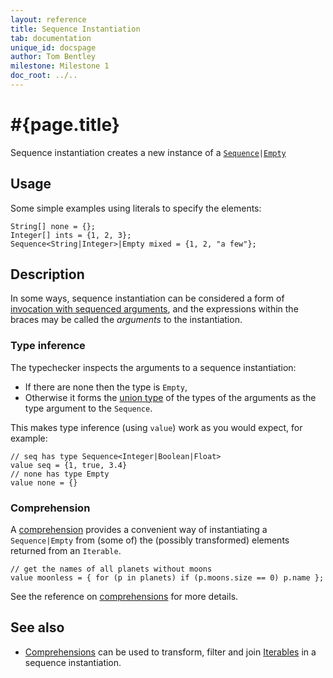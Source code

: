 ```yaml
---
layout: reference
title: Sequence Instantiation
tab: documentation
unique_id: docspage
author: Tom Bentley
milestone: Milestone 1
doc_root: ../..
---
```


# #{page.title}

Sequence instantiation creates a new instance of a 
[`Sequence`](../../structure/type#sequence)`|`[`Empty`](../../structure/type#empty)


## Usage 

Some simple examples using literals to specify the elements:

    String[] none = {};
    Integer[] ints = {1, 2, 3};
    Sequence<String|Integer>|Empty mixed = {1, 2, "a few"};


## Description

In some ways, sequence instantiation can be considered a form of 
[invocation  with sequenced arguments](../invocation#sequenced_arguments), and
the  expressions within the braces may be called the *arguments* to 
the instantiation.

### Type inference

The typechecker inspects the arguments to a sequence 
instantiation:

* If there are none then the type is `Empty`,
* Otherwise it forms the 
  [union type](../../structure/type#union_types) of the types of the 
  arguments as the type argument to the `Sequence`.

This makes type inference (using `value`) work as you would expect,
for example:

    // seq has type Sequence<Integer|Boolean|Float>
    value seq = {1, true, 3.4}
    // none has type Empty
    value none = {}


### Comprehension

A [comprehension](../comprehensions) provides a convenient way of 
instantiating a `Sequence|Empty` from (some of) the (possibly transformed) 
elements returned from an `Iterable`.

    // get the names of all planets without moons
    value moonless = { for (p in planets) if (p.moons.size == 0) p.name };
    
See the reference on [comprehensions](../comprehensions) for more details.

## See also

* [Comprehensions](../comprehensions) can be used to transform, filter and join
  [Iterables](#{page.doc_root}/api/ceylon/language/interface_Iterable.html) 
  in a sequence instantiation.
